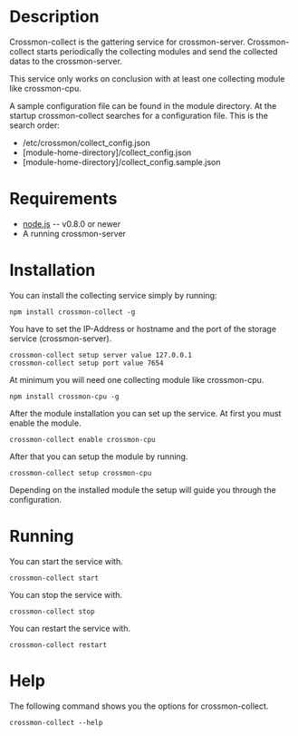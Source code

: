 Description
===========

Crossmon-collect is the gattering service for crossmon-server. 
Crossmon-collect starts periodically the collecting modules 
and send the collected datas to the crossmon-server.

This service only works on conclusion with at least one collecting 
module like crossmon-cpu.


A sample configuration file can be found in the module directory. 
At the startup crossmon-collect searches for a configuration file. This is the search order:

* /etc/crossmon/collect_config.json
* [module-home-directory]/collect_config.json
* [module-home-directory]/collect_config.sample.json


Requirements
============

* [node.js](http://nodejs.org/) -- v0.8.0 or newer
* A running crossmon-server

Installation
============

You can install the collecting service simply by running:

    npm install crossmon-collect -g

You have to set the IP-Address or hostname and the port of the storage service (crossmon-server).

    crossmon-collect setup server value 127.0.0.1
    crossmon-collect setup port value 7654

At minimum you will need one collecting module like crossmon-cpu.

    npm install crossmon-cpu -g

After the module installation you can set up the service. At first you 
must enable the module.

    crossmon-collect enable crossmon-cpu

After that you can setup the module by running. 

    crossmon-collect setup crossmon-cpu

Depending on the installed module the setup will guide you through the configuration.

Running
=======

You can start the service with.

    crossmon-collect start

You can stop the service with.

    crossmon-collect stop

You can restart the service with.

    crossmon-collect restart

Help
====

The following command shows you the options for crossmon-collect. 

    crossmon-collect --help

